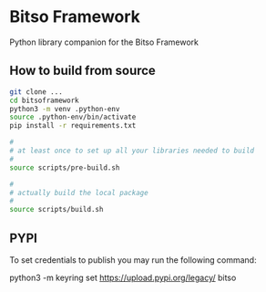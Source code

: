 # Bitso Framework

Python library companion for the Bitso Framework

## How to build from source

```bash
git clone ...
cd bitsoframework
python3 -m venv .python-env
source .python-env/bin/activate
pip install -r requirements.txt

#
# at least once to set up all your libraries needed to build
#
source scripts/pre-build.sh

#
# actually build the local package
#
source scripts/build.sh

```

## PYPI

To set credentials to publish you may run the following command:

python3 -m keyring set https://upload.pypi.org/legacy/ bitso